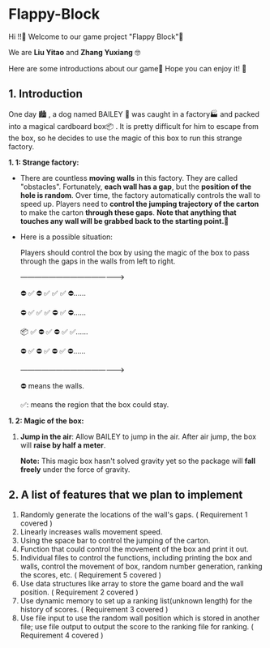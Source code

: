 # Flappy-Block

Hi !!:wave: Welcome to our game project "Flappy Block":icecream:

We are **Liu Yitao** and **Zhang Yuxiang** :nerd_face:

Here are some introductions about our game:popcorn: Hope you can enjoy it! :beer:


## 1. Introduction

One day :cityscape: , a dog named  BAILEY :poodle: was caught in a factory:factory: and packed into a magical cardboard box:package: . It is pretty difficult for him to escape from the box, so he decides to use the magic of this box to run this strange factory.

**1. 1: Strange factory:**

* There are countless **moving walls** in this factory. They are called "obstacles". Fortunately, **each wall has a gap**, but the **position of the hole is random**. Over time, the factory automatically controls the wall to speed up. Players need to **control the jumping trajectory of the carton** to make the carton **through these gaps**. **Note that anything that touches any wall will be grabbed back to the starting point.**:beers:

* Here is a possible situation:

  Players should control the box by using the magic of the box to pass through the gaps in the walls from left to right.

  ———————————————>

  :no_entry: :white_check_mark: :no_entry: :white_check_mark: :white_check_mark: :white_check_mark: :no_entry:......

  :no_entry: :white_check_mark: :white_check_mark: :white_check_mark: :no_entry: :white_check_mark: :no_entry:......

  :package: :white_check_mark: :no_entry: :white_check_mark: :no_entry: :white_check_mark: :white_check_mark:......

  :no_entry: :white_check_mark: :no_entry: :white_check_mark: :no_entry: :white_check_mark: :no_entry:......             

  ———————————————>
	
	:no_entry: means the walls.
	
	:white_check_mark:: means the region that the box could stay.

**1. 2: Magic of the box:**

1. **Jump in the air**: Allow BAILEY to jump in the air. After air jump, the box will **raise by half a meter**.

   **Note:** This magic box hasn't solved gravity yet so the package will **fall freely** under the force of gravity.

   

## 2. A list of features that we plan to implement

1. Randomly generate the locations of the wall's gaps. ( Requirement 1 covered )
2. Linearly increases walls movement speed.
3. Using the space bar to control the jumping of the carton.
4. Function that could control the movement of the box and print it out.
5. Individual files to control the functions, including printing the box and walls, control the movement of box, random number generation, ranking the scores, etc.  ( Requirement 5 covered )
6. Use data structures like array to store the game board and the wall position. ( Requirement 2 covered )
7. Use dynamic memory to set up a ranking list(unknown length) for the history of scores. ( Requirement 3 covered )
8. Use file input to use the random wall position which is stored in another file; use file output to output the score to the ranking file for ranking. ( Requirement 4 covered )

